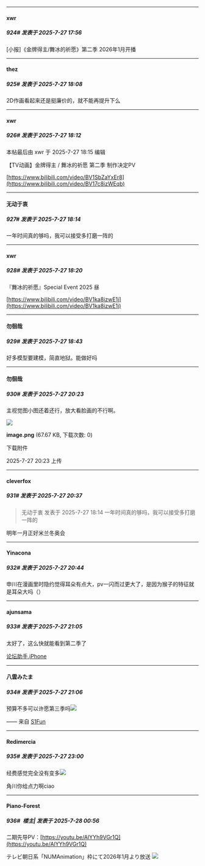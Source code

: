 ﻿
*****

####  xwr  
##### 924#       发表于 2025-7-27 17:56

[小报]《金牌得主/舞冰的祈愿》第二季 2026年1月开播


*****

####  thez  
##### 925#       发表于 2025-7-27 18:08

2D作画看起来还是挺廉价的，就不能再提升下么


*****

####  xwr  
##### 926#       发表于 2025-7-27 18:12

 本帖最后由 xwr 于 2025-7-27 18:15 编辑 

【TV动画】金牌得主 / 舞冰的祈愿 第二季 制作决定PV

[https://www.bilibili.com/video/BV1SbZaYxEr8](https://www.bilibili.com/video/BV17c8izWEqb)

*****

####  无动于衷  
##### 927#       发表于 2025-7-27 18:14

一年时间真的够吗，我可以接受多打磨一阵的


*****

####  xwr  
##### 928#       发表于 2025-7-27 18:20

『舞冰的祈愿』Special Event 2025 昼

[https://www.bilibili.com/video/BV1ka8izwE1j](https://www.bilibili.com/video/BV1ka8izwE1j)


*****

####  勿徊哉  
##### 929#       发表于 2025-7-27 18:43

好多模型要建模，简直地狱。能做好吗


*****

####  勿徊哉  
##### 930#       发表于 2025-7-27 20:23

主视觉图小图还着还行，放大看脸画的不行啊。

<img src="https://img.stage1st.com/forum/202507/27/202326mjlsulj7dzvf5dpy.png" referrerpolicy="no-referrer">

<strong>image.png</strong> (67.67 KB, 下载次数: 0)

下载附件

2025-7-27 20:23 上传


*****

####  cleverfox  
##### 931#       发表于 2025-7-27 20:37

<blockquote>无动于衷 发表于 2025-7-27 18:14
一年时间真的够吗，我可以接受多打磨一阵的</blockquote>
明年一月正好米兰冬奥会


*****

####  Yinacona  
##### 932#       发表于 2025-7-27 20:44

申川在漫画里时隐约觉得耳朵有点大，pv一闪而过更大了，是因为猴子的特征就是耳朵大吗（）


*****

####  ajunsama  
##### 933#       发表于 2025-7-27 21:05

太好了，这么快就能看到第二季了

[论坛助手,iPhone](https://stage1st.com/2b//forum.php?mod=viewthread&amp;tid=2029836)

*****

####  八雲みたま  
##### 934#       发表于 2025-7-27 21:06

预算不多可以许愿第三季吗<img src="https://static.stage1st.com/image/smiley/face2017/075.png" referrerpolicy="no-referrer">

—— 来自 [S1Fun](https://s1fun.koalcat.com)


*****

####  Redimercia  
##### 935#       发表于 2025-7-27 23:00

经费感觉完全没有变多<img src="https://static.stage1st.com/image/smiley/face2017/001.png" referrerpolicy="no-referrer">

角川你给点力啊ciao


*****

####  Piano-Forest  
##### 936#         楼主| 发表于 2025-7-28 00:56

二期先导PV：[https://youtu.be/AlYYh9VGr1Q](https://youtu.be/AlYYh9VGr1Q)

テレビ朝日系「NUMAnimation」枠にて2026年1月より放送
<img src="https://p.sda1.dev/26/fa994e4f3342d3059b2a229627e72bc5/20250728_005119.jpg" referrerpolicy="no-referrer">


